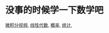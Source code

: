 # 没事的时候学一下数学吧

[微积分视频](https://www.youtube.com/playlist?list=PL19E79A0638C8D449),
[线性代数](https://www.youtube.com/playlist?list=PLFD0EB975BA0CC1E0),
[概率](https://www.youtube.com/playlist?list=PLC58778F28211FA19),
[统计](https://www.youtube.com/playlist?list=PL1328115D3D8A2566),
